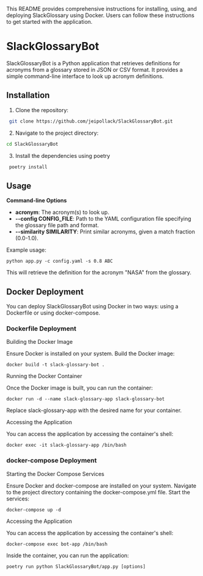 
This README provides comprehensive instructions for installing, using, and deploying SlackGlossary using Docker. Users can follow these instructions to get started with the application.


# SlackGlossaryBot

SlackGlossaryBot is a Python application that retrieves definitions for acronyms from a glossary stored in JSON or CSV format. It provides a simple command-line interface to look up acronym definitions.

## Installation

1. Clone the repository:

  ```bash
   git clone https://github.com/jeipollack/SlackGlossaryBot.git
```

2. Navigate to the project directory:

  ```bash
  cd SlackGlossaryBot
  ```

3. Install the dependencies using poetry

  ```bash
   poetry install
  ```


## Usage


**Command-line Options**
* **acronym**: The acronym(s) to look up.
* **--config CONFIG_FILE**: Path to the YAML configuration file specifying the glossary file path and format.
* **--similarity SIMILARITY**: Print similar acronyms, given a match fraction (0.0-1.0).


Example usage:
```
python app.py -c config.yaml -s 0.8 ABC
```

This will retrieve the definition for the acronym "NASA" from the glossary.

## Docker Deployment

You can deploy SlackGlossaryBot using Docker in two ways: using a Dockerfile or using docker-compose.

### Dockerfile Deployment
Building the Docker Image

Ensure Docker is installed on your system.
Build the Docker image:

```
docker build -t slack-glossary-bot .
```

Running the Docker Container

Once the Docker image is built, you can run the container:

```
docker run -d --name slack-glossary-app slack-glossary-bot
```

Replace slack-glossary-app with the desired name for your container.

Accessing the Application

You can access the application by accessing the container's shell:

```
docker exec -it slack-glossary-app /bin/bash
```

### docker-compose Deployment
Starting the Docker Compose Services

Ensure Docker and docker-compose are installed on your system.
Navigate to the project directory containing the docker-compose.yml file.
Start the services:

```
docker-compose up -d
```

Accessing the Application

You can access the application by accessing the container's shell:

```
docker-compose exec bot-app /bin/bash
```

Inside the container, you can run the application:

```
poetry run python SlackGlossaryBot/app.py [options]
```
